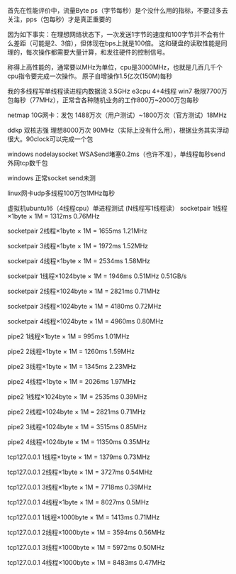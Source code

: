 首先在性能评价中，流量Byte ps（字节每秒）是个没什么用的指标，不要过多去关注，pps（包每秒）才是真正重要的

因为如下事实：在理想网络状态下，一次发送1字节的速度和100字节并不会有什么差距（可能是2、3倍），但体现在bps上就是100倍。
这和硬盘的读取性能是同理的，每次操作都需要大量计算，和发往硬件的控制信号。

称得上高性能的，通常要以MHz为单位，cpu是3000MHz，也就是几百几千个cpu指令要完成一次操作。
原子自增操作1.5亿次(150M)每秒

我的多线程写单线程读进程内数据流 3.5GHz e3cpu 4+4线程 win7 极限7700万包每秒（77MHz），正常含各种随机业务的工作800万~2000万包每秒

netmap 10G网卡：发包 1488万次（用户测试）~1800万次（官方测试）18MHz

ddkp 双核志强 理想8000万次 90MHz（实际上没有什么用），根据业务其实浮动很大。90clock可以完成一个包

windows nodelaysocket WSASend堵塞0.2ms（也许不准），单线程每秒send外网tcp数千包

windows 正常socket send未测

linux网卡udp多线程100万包1MHz每秒

虚拟机ubuntu16（4线程cpu）单进程测试 (N线程写1线程读）
socketpair 1线程×1byte × 1M = 1312ms 0.76MHz

socketpair 2线程×1byte × 1M = 1655ms 1.21MHz

socketpair 3线程×1byte × 1M = 1972ms 1.52MHz

socketpair 4线程×1byte × 1M = 2534ms 1.58MHz


socketpair 1线程×1024byte × 1M = 1946ms 0.51MHz 0.51GB/s

socketpair 2线程×1024byte × 1M = 2821ms 0.71MHz

socketpair 3线程×1024byte × 1M = 4180ms 0.72MHz

socketpair 4线程×1024byte × 1M = 4960ms 0.80MHz



pipe2 1线程×1byte × 1M = 995ms 1.01MHz

pipe2 2线程×1byte × 1M = 1260ms 1.59MHz

pipe2 3线程×1byte × 1M = 1345ms 2.23MHz

pipe2 4线程×1byte × 1M = 2026ms 1.97MHz



pipe2 1线程×1024byte × 1M = 2535ms 0.39MHz

pipe2 2线程×1024byte × 1M = 2821ms 0.71MHz

pipe2 3线程×1024byte × 1M = 3515ms 0.85MHz

pipe2 4线程×1024byte × 1M = 11350ms 0.35MHz



tcp127.0.0.1 1线程×1byte × 1M = 1379ms 0.73MHz

tcp127.0.0.1 2线程×1byte × 1M = 3727ms 0.54MHz

tcp127.0.0.1 3线程×1byte × 1M = 7718ms 0.39MHz

tcp127.0.0.1 4线程×1byte × 1M = 8027ms 0.5MHz



tcp127.0.0.1 1线程×1000byte × 1M = 1413ms 0.71MHz

tcp127.0.0.1 2线程×1000byte × 1M = 3594ms 0.56MHz

tcp127.0.0.1 3线程×1000byte × 1M = 5972ms 0.50MHz

tcp127.0.0.1 4线程×1000byte × 1M = 8483ms 0.47MHz



